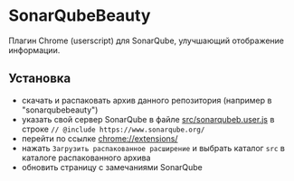 # SonarQubeBeauty

Плагин Chrome (userscript) для SonarQube, улучшающий отображение информации. 

## Установка

- скачать и распаковать архив данного репозитория (например в "sonarqubebeauty")
- указать свой сервер SonarQube в файле [src/sonarqubeb.user.js](src/sonarqubeb.user.js) в строке `// @include https://www.sonarqube.org/`
- перейти по ссылке [chrome://extensions/](chrome://extensions/)
- нажать `Загрузить распакованное расширение` и выбрать каталог `src` в каталоге распакованного архива
- обновить страницу с замечаниями SonarQube
